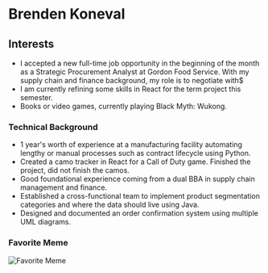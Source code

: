 # Brenden Koneval

## Interests

- I accepted a new full-time job opportunity in the beginning of the month as a Strategic Procurement Analyst at Gordon Food Service. With my supply chain and finance background, my role is to negotiate with$
- I am currently refining some skills in React for the term project this semester.
- Books or video games, currently playing Black Myth: Wukong.

### Technical Background

- 1 year's worth of experience at a manufacturing facility automating lengthy or manual processes such as contract lifecycle using Python.
- Created a camo tracker in React for a Call of Duty game. Finished the project, did not finish the camos.
- Good foundational experience coming from a dual BBA in supply chain management and finance.
- Established a cross-functional team to implement product segmentation categories and where the data should live using Java.
- Designed and documented an order confirmation system using multiple UML diagrams.

### Favorite Meme

![Favorite Meme](file-OlwtJncLfuSZPH3jlPEzQsrFhttps://static1.thegamerimages.com/wordpress/wp-content/uploads/2020/02/microtransactions-everywhere.jpg)


